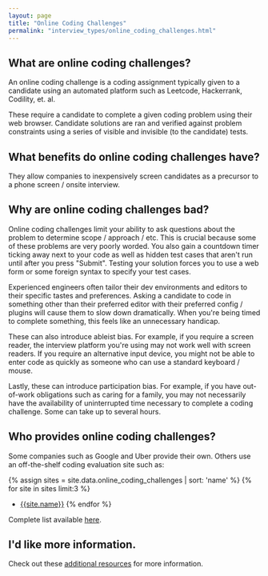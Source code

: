 ```yaml
---
layout: page
title: "Online Coding Challenges"
permalink: "interview_types/online_coding_challenges.html"
---
```


## What are online coding challenges?
An online coding challenge is a coding assignment typically given to a candidate
using an automated platform such as Leetcode, Hackerrank, Codility, et. al.

These require a candidate to complete a given coding problem using their web
browser. Candidate solutions are ran and verified against problem constraints
using a series of visible and invisible (to the candidate) tests.

## What benefits do online coding challenges have?
They allow companies to inexpensively screen candidates as a precursor to
a phone screen / onsite interview.

## Why are online coding challenges bad?
Online coding challenges limit your ability to ask questions about the problem
to determine scope / approach / etc. This is crucial because some of these
problems are very poorly worded. You also gain a countdown timer ticking away
next to your code as well as hidden test cases that aren't run until after you
press "Submit". Testing your solution forces you to use a web form or some
foreign syntax to specify your test cases.

Experienced engineers often tailor their dev environments and editors to their
specific tastes and preferences. Asking a candidate to code in something other
than their preferred editor with their preferred config / plugins will cause
them to slow down dramatically. When you're being timed to complete something,
this feels like an unnecessary handicap.

These can also introduce ableist bias. For example, if you require a screen
reader, the interview platform you're using may not work well with screen
readers. If you require an alternative input device, you might not be able to
enter code as quickly as someone who can use a standard keyboard / mouse.

Lastly, these can introduce participation bias. For example, if you have
out-of-work obligations such as caring for a family, you may not necessarily
have the availability of uninterrupted time necessary to complete a coding
challenge. Some can take up to several hours.

## Who provides online coding challenges?
Some companies such as Google and Uber provide their own. Others use an
off-the-shelf coding evaluation site such as:

{% assign sites = site.data.online_coding_challenges | sort: 'name' %}
{% for site in sites limit:3 %}
- [{{site.name}}]({{site.url}})
{% endfor %}

Complete list available [here](/online-coding-challenge-providers.html).

## I'd like more information.
Check out these [additional resources](/additional-resources.html) for more information.
